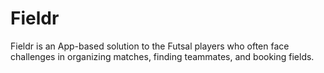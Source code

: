 # Fieldr
Fieldr is an App-based solution to the Futsal players who often face challenges in organizing matches, finding teammates, and booking fields.
